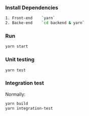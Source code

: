 ### Install Dependencies

```bash
1. Front-end    `yarn`
2. Backe-end    `cd backend & yarn`
```

### Run

```bash
yarn start
```

### Unit testing

```bash
yarn test
```

### Integration test

Normally:

```bash
yarn build
yarn integration-test
```
